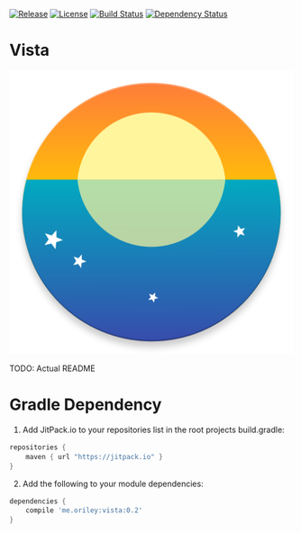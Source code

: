 [![Release](https://jitpack.io/v/com.github.oriley-me/vista.svg)](https://jitpack.io/#com.github.oriley-me/vista) [![License](https://img.shields.io/badge/license-Apache%202.0-blue.svg)](http://www.apache.org/licenses/LICENSE-2.0) [![Build Status](https://travis-ci.org/oriley-me/vista.svg?branch=master)](https://travis-ci.org/oriley-me/vista) [![Dependency Status](https://www.versioneye.com/user/projects/56b73e38f6e506003a88f1cd/badge.svg?style=flat)](https://www.versioneye.com/user/projects/56b73e38f6e506003a88f1cd)

# Vista
![Logo](artwork/icon.png)

TODO: Actual README

# Gradle Dependency

1. Add JitPack.io to your repositories list in the root projects build.gradle:

```gradle
repositories {
    maven { url "https://jitpack.io" }
}
```

2. Add the following to your module dependencies:

```gradle
dependencies {
    compile 'me.oriley:vista:0.2'
}
```
